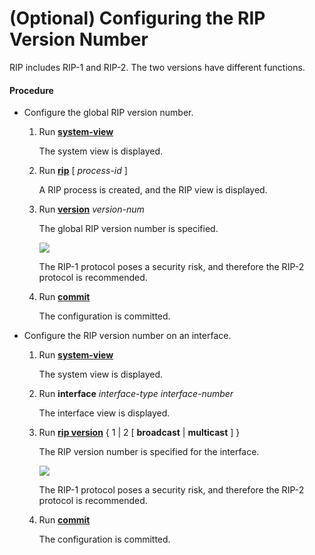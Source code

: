 (Optional) Configuring the RIP Version Number
=============================================

RIP includes RIP-1 and RIP-2. The two versions have different functions.

#### Procedure

* Configure the global RIP version number.
  1. Run [**system-view**](cmdqueryname=system-view)
     
     
     
     The system view is displayed.
  2. Run [**rip**](cmdqueryname=rip) [ *process-id* ]
     
     
     
     A RIP process is created, and the RIP view is displayed.
  3. Run [**version**](cmdqueryname=version) *version-num*
     
     
     
     The global RIP version number is specified.
     
     ![](../../../../public_sys-resources/note_3.0-en-us.png) 
     
     The RIP-1 protocol poses a security risk, and therefore the RIP-2 protocol is recommended.
  4. Run [**commit**](cmdqueryname=commit)
     
     
     
     The configuration is committed.
* Configure the RIP version number on an interface.
  1. Run [**system-view**](cmdqueryname=system-view)
     
     
     
     The system view is displayed.
  2. Run **interface** *interface-type* *interface-number*
     
     
     
     The interface view is displayed.
  3. Run [**rip version**](cmdqueryname=rip+version) { 1 | 2 [ **broadcast** | **multicast** ] }
     
     
     
     The RIP version number is specified for the interface.
     
     ![](../../../../public_sys-resources/note_3.0-en-us.png) 
     
     The RIP-1 protocol poses a security risk, and therefore the RIP-2 protocol is recommended.
  4. Run [**commit**](cmdqueryname=commit)
     
     
     
     The configuration is committed.